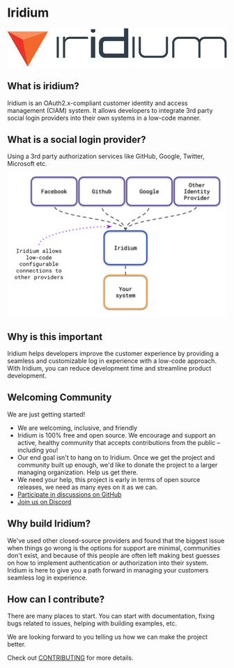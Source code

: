# Iridium
![iridium](assets/color/iridium-3C-large.png)

## What is iridium?
Iridium is an OAuth2.x-compliant customer identity and access management (CIAM) system.  It allows developers to integrate
3rd party social login providers into their own systems in a low-code manner.  

## What is a social login provider?
Using a 3rd party authorization services like GitHub, Google, Twitter, Microsoft etc. 

![system-overview](assets/system-overview.png)

## Why is this important

Iridium helps developers improve the customer experience by providing a seamless and customizable log in experience with a low-code approach.
With Iridium, you can reduce development time and streamline product development. 


## Welcoming Community
We are just getting started!
* We are welcoming, inclusive, and friendly
* Iridium is 100% free and open source. We encourage and support an active, healthy community that accepts contributions from the public – including you!
* Our end goal isn't to hang on to Iridium.  Once we get the project and community built up enough, we'd like to donate the project to a larger managing organization. Help us get there.
* We need your help, this project is early in terms of open source releases, we need as many eyes on it as we can.
* [Participate in discussions on GitHub](https://github.com/IridiumIdentity/iridium/discussions)
* [Join us on Discord](https://discord.gg/2TMwHF2TrS)

## Why build Iridium?

We've used other closed-source providers and found that the biggest issue when things go wrong is
the options for support are minimal, communities don't exist, and because of this people are often left making best guesses
on how to implement authentication or authorization into their system. 
Iridium is here to give you a path forward in managing your customers seamless log in experience.

## How can I contribute?
There are many places to start.  You can start with documentation, fixing bugs related to issues, helping with building examples, etc.

We are looking forward to you telling us how we can make the project better.

Check out [CONTRIBUTING](./CONTRIBUTING.md) for more details.


